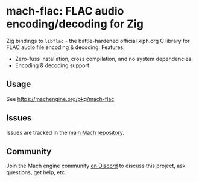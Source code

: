 # mach-flac: FLAC audio encoding/decoding for Zig

Zig bindings to `libflac` - the battle-hardened official xiph.org C library for FLAC audio file encoding & decoding. Features:

* Zero-fuss installation, cross compilation, and no system dependencies.
* Encoding & decoding support

## Usage

See https://machengine.org/pkg/mach-flac

## Issues

Issues are tracked in the [main Mach repository](https://github.com/hexops/mach/issues?q=is%3Aissue+is%3Aopen+label%3Aflac).

## Community

Join the Mach engine community [on Discord](https://discord.gg/XNG3NZgCqp) to discuss this project, ask questions, get help, etc.
